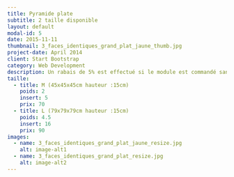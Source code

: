 ```yaml
---
title: Pyramide plate
subtitle: 2 taille disponible
layout: default
modal-id: 5
date: 2015-11-11
thumbnail: 3_faces_identiques_grand_plat_jaune_thumb.jpg
project-date: April 2014
client: Start Bootstrap
category: Web Development
description: Un rabais de 5% est effectué si le module est commandé sans inserts.
taille:
  - title: M (45x45x45cm hauteur :15cm)
    poids: 2
    insert: 5
    prix: 70
  - title: L (79x79x79cm hauteur :15cm)
    poids: 4.5
    insert: 16
    prix: 90
images:
  - name: 3_faces_identiques_grand_plat_jaune_resize.jpg
    alt: image-alt1
  - name: 3_faces_identiques_grand_plat_resize.jpg
    alt: image-alt2
---
```

